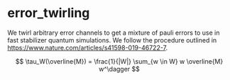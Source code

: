 # error_twirling

We twirl arbitrary error channels to get a mixture of pauli errors to use in fast stabilizer quantum simulations. We follow the procedure outlined in https://www.nature.com/articles/s41598-019-46722-7.


$$
\tau_W(\overline{M}) = \frac{1}{|W|} \sum_{w \in W} w \overline{M} w^\dagger
$$
